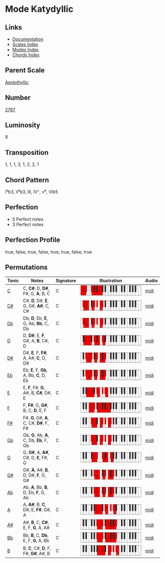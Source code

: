 # Mode Katydyllic

## Links

- [Documentation](README.md)
- [Scales Index](Scales.md)
- [Modes Index](Modes.md)
- [Chords Index](Chords.md)

## Parent Scale

[Aeolothyllic](ScaleAeolothyllic.md)

## Number

[2767](https://ianring.com/musictheory/scales/2767)

## Luminosity

8

## Transposition

1, 1, 1, 3, 1, 2, 2, 1

## Chord Pattern

i⁰b3, ii⁰b3, III, IV⁺, v⁰, VIb5

## Perfection

- 5 Perfect notes
- 3 Perfect notes

## Perfection Profile

true, false, true, false, true, true, false, true

## Permutations

| Tonic | Notes | Signature | Illustration | Audio |
|-------|-------|-----------|--------------|-------|
| [C](ModeCNaturalKatydyllic.md) | C, **C#**, D, **D#**, F#, G, **A**, B, C | C | ![CNaturalKatydyllic](ModeCNaturalKatydyllic.png) | [midi](https://github.com/edipermadi/music/blob/main/docs/ModeCNaturalKatydyllic.mid?raw=true) |
| [C#](ModeCSharpKatydyllic.md) | C#, **D**, D#, **E**, G, G#, **A#**, C, C# | C | ![CSharpKatydyllic](ModeCSharpKatydyllic.png) | [midi](https://github.com/edipermadi/music/blob/main/docs/ModeCSharpKatydyllic.mid?raw=true) |
| [Db](ModeDFlatKatydyllic.md) | Db, **D**, Eb, **E**, G, Ab, **Bb**, C, Db | C | ![DFlatKatydyllic](ModeDFlatKatydyllic.png) | [midi](https://github.com/edipermadi/music/blob/main/docs/ModeDFlatKatydyllic.mid?raw=true) |
| [D](ModeDNaturalKatydyllic.md) | D, **D#**, E, **F**, G#, A, **B**, C#, D | C | ![DNaturalKatydyllic](ModeDNaturalKatydyllic.png) | [midi](https://github.com/edipermadi/music/blob/main/docs/ModeDNaturalKatydyllic.mid?raw=true) |
| [D#](ModeDSharpKatydyllic.md) | D#, **E**, F, **F#**, A, A#, **C**, D, D# | C | ![DSharpKatydyllic](ModeDSharpKatydyllic.png) | [midi](https://github.com/edipermadi/music/blob/main/docs/ModeDSharpKatydyllic.mid?raw=true) |
| [Eb](ModeEFlatKatydyllic.md) | Eb, **E**, F, **Gb**, A, Bb, **C**, D, Eb | C | ![EFlatKatydyllic](ModeEFlatKatydyllic.png) | [midi](https://github.com/edipermadi/music/blob/main/docs/ModeEFlatKatydyllic.mid?raw=true) |
| [E](ModeENaturalKatydyllic.md) | E, **F**, F#, **G**, A#, B, **C#**, D#, E | C | ![ENaturalKatydyllic](ModeENaturalKatydyllic.png) | [midi](https://github.com/edipermadi/music/blob/main/docs/ModeENaturalKatydyllic.mid?raw=true) |
| [F](ModeFNaturalKatydyllic.md) | F, **F#**, G, **G#**, B, C, **D**, E, F | C | ![FNaturalKatydyllic](ModeFNaturalKatydyllic.png) | [midi](https://github.com/edipermadi/music/blob/main/docs/ModeFNaturalKatydyllic.mid?raw=true) |
| [F#](ModeFSharpKatydyllic.md) | F#, **G**, G#, **A**, C, C#, **D#**, F, F# | C | ![FSharpKatydyllic](ModeFSharpKatydyllic.png) | [midi](https://github.com/edipermadi/music/blob/main/docs/ModeFSharpKatydyllic.mid?raw=true) |
| [Gb](ModeGFlatKatydyllic.md) | Gb, **G**, Ab, **A**, C, Db, **Eb**, F, Gb | C | ![GFlatKatydyllic](ModeGFlatKatydyllic.png) | [midi](https://github.com/edipermadi/music/blob/main/docs/ModeGFlatKatydyllic.mid?raw=true) |
| [G](ModeGNaturalKatydyllic.md) | G, **G#**, A, **A#**, C#, D, **E**, F#, G | C | ![GNaturalKatydyllic](ModeGNaturalKatydyllic.png) | [midi](https://github.com/edipermadi/music/blob/main/docs/ModeGNaturalKatydyllic.mid?raw=true) |
| [G#](ModeGSharpKatydyllic.md) | G#, **A**, A#, **B**, D, D#, **F**, G, G# | C | ![GSharpKatydyllic](ModeGSharpKatydyllic.png) | [midi](https://github.com/edipermadi/music/blob/main/docs/ModeGSharpKatydyllic.mid?raw=true) |
| [Ab](ModeAFlatKatydyllic.md) | Ab, **A**, Bb, **B**, D, Eb, **F**, G, Ab | C | ![AFlatKatydyllic](ModeAFlatKatydyllic.png) | [midi](https://github.com/edipermadi/music/blob/main/docs/ModeAFlatKatydyllic.mid?raw=true) |
| [A](ModeANaturalKatydyllic.md) | A, **A#**, B, **C**, D#, E, **F#**, G#, A | C | ![ANaturalKatydyllic](ModeANaturalKatydyllic.png) | [midi](https://github.com/edipermadi/music/blob/main/docs/ModeANaturalKatydyllic.mid?raw=true) |
| [A#](ModeASharpKatydyllic.md) | A#, **B**, C, **C#**, E, F, **G**, A, A# | C | ![ASharpKatydyllic](ModeASharpKatydyllic.png) | [midi](https://github.com/edipermadi/music/blob/main/docs/ModeASharpKatydyllic.mid?raw=true) |
| [Bb](ModeBFlatKatydyllic.md) | Bb, **B**, C, **Db**, E, F, **G**, A, Bb | C | ![BFlatKatydyllic](ModeBFlatKatydyllic.png) | [midi](https://github.com/edipermadi/music/blob/main/docs/ModeBFlatKatydyllic.mid?raw=true) |
| [B](ModeBNaturalKatydyllic.md) | B, **C**, C#, **D**, F, F#, **G#**, A#, B | C | ![BNaturalKatydyllic](ModeBNaturalKatydyllic.png) | [midi](https://github.com/edipermadi/music/blob/main/docs/ModeBNaturalKatydyllic.mid?raw=true) |
